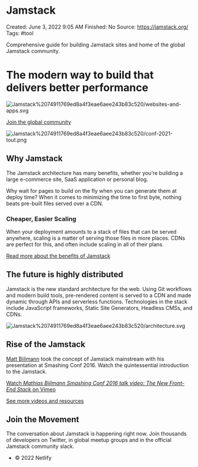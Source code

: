 # Jamstack

Created: June 3, 2022 9:05 AM
Finished: No
Source: https://jamstack.org/
Tags: #tool

Comprehensive guide for building Jamstack sites and home of the global Jamstack community.

# The modern way to build  that delivers better performance

![Jamstack%2074911769ed8a4f3eae6aee243b83c520/websites-and-apps.svg](Jamstack%2074911769ed8a4f3eae6aee243b83c520/websites-and-apps.svg)

[Join the global community](https://jamstack.org/community)

![Jamstack%2074911769ed8a4f3eae6aee243b83c520/conf-2021-tout.png](Jamstack%2074911769ed8a4f3eae6aee243b83c520/conf-2021-tout.png)

## Why Jamstack

The Jamstack architecture has many benefits, whether you’re building a large e-commerce site, SaaS application or personal blog.

Why wait for pages to build on the fly when you can generate them at deploy time? When it comes to minimizing the time to first byte, nothing beats pre-built files served over a CDN.

### Cheaper, Easier Scaling

When your deployment amounts to a stack of files that can be served anywhere, scaling is a matter of serving those files in more places. CDNs are perfect for this, and often include scaling in all of their plans.

[Read more about the benefits of Jamstack](https://jamstack.org/why-jamstack)

## The future is highly distributed

Jamstack is the new standard architecture for the web. Using Git workflows and modern build tools, pre-rendered content is served to a CDN and made dynamic through APIs and serverless functions. Technologies in the stack include JavaScript frameworks, Static Site Generators, Headless CMSs, and CDNs.

![Jamstack%2074911769ed8a4f3eae6aee243b83c520/architecture.svg](Jamstack%2074911769ed8a4f3eae6aee243b83c520/architecture.svg)

## Rise of the Jamstack

[Matt Biilmann](https://www.netlify.com/authors/matt-biilmann/) took the concept of Jamstack mainstream with his presentation at Smashing Conf 2016. Watch the quintessential introduction to the Jamstack.

[Watch *Mathias Biilmann Smashing Conf 2016 talk video: The New Front-End Stack* on Vimeo](https://vimeo.com/163522126)

[See more videos and resources](https://jamstack.org/resources/)

## Join the Movement

The conversation about Jamstack is happening right now. Join thousands of developers on Twitter, in global meetup groups and in the official Jamstack community slack.

- © 2022 Netlify
